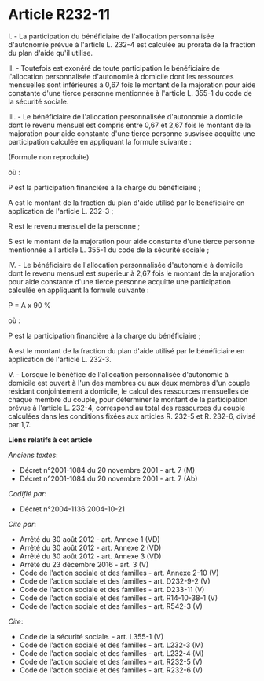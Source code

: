 # Article R232-11

I. - La participation du bénéficiaire de l'allocation personnalisée d'autonomie prévue à l'article L. 232-4 est calculée au
prorata de la fraction du plan d'aide qu'il utilise.

II. - Toutefois est exonéré de toute participation le bénéficiaire de l'allocation personnalisée d'autonomie à domicile dont
les ressources mensuelles sont inférieures à 0,67 fois le montant de la majoration pour aide constante d'une tierce personne
mentionnée à l'article L. 355-1 du code de la sécurité sociale.

III. - Le bénéficiaire de l'allocation personnalisée d'autonomie à domicile dont le revenu mensuel est compris entre 0,67 et
2,67 fois le montant de la majoration pour aide constante d'une tierce personne susvisée acquitte une participation calculée
en appliquant la formule suivante :

(Formule non reproduite)

où :

P est la participation financière à la charge du bénéficiaire ;

A est le montant de la fraction du plan d'aide utilisé par le bénéficiaire en application de l'article L. 232-3 ;

R est le revenu mensuel de la personne ;

S est le montant de la majoration pour aide constante d'une tierce personne mentionnée à l'article L. 355-1 du code de la
sécurité sociale ;

IV. - Le bénéficiaire de l'allocation personnalisée d'autonomie à domicile dont le revenu mensuel est supérieur à 2,67 fois
le montant de la majoration pour aide constante d'une tierce personne acquitte une participation calculée en appliquant la
formule suivante :

P = A x 90 %

où :

P est la participation financière à la charge du bénéficiaire ;

A est le montant de la fraction du plan d'aide utilisé par le bénéficiaire en application de l'article L. 232-3.

V. - Lorsque le bénéfice de l'allocation personnalisée d'autonomie à domicile est ouvert à l'un des membres ou aux deux
membres d'un couple résidant conjointement à domicile, le calcul des ressources mensuelles de chaque membre du couple, pour
déterminer le montant de la participation prévue à l'article L. 232-4, correspond au total des ressources du couple calculées
dans les conditions fixées aux articles R. 232-5 et R. 232-6, divisé par 1,7.

**Liens relatifs à cet article**

_Anciens textes_:

  - Décret n°2001-1084 du 20 novembre 2001 - art. 7 (M)
  - Décret n°2001-1084 du 20 novembre 2001 - art. 7 (Ab)

_Codifié par_:

  - Décret n°2004-1136 2004-10-21

_Cité par_:

  - Arrêté du 30 août 2012 - art. Annexe 1 (VD)
  - Arrêté du 30 août 2012 - art. Annexe 2 (VD)
  - Arrêté du 30 août 2012 - art. Annexe 3 (VD)
  - Arrêté du 23 décembre 2016 - art. 3 (V)
  - Code de l'action sociale et des familles - art. Annexe 2-10 (V)
  - Code de l'action sociale et des familles - art. D232-9-2 (V)
  - Code de l'action sociale et des familles - art. D233-11 (V)
  - Code de l'action sociale et des familles - art. R14-10-38-1 (V)
  - Code de l'action sociale et des familles - art. R542-3 (V)

_Cite_:

  - Code de la sécurité sociale. - art. L355-1 (V)
  - Code de l'action sociale et des familles - art. L232-3 (M)
  - Code de l'action sociale et des familles - art. L232-4 (M)
  - Code de l'action sociale et des familles - art. R232-5 (V)
  - Code de l'action sociale et des familles - art. R232-6 (V)
